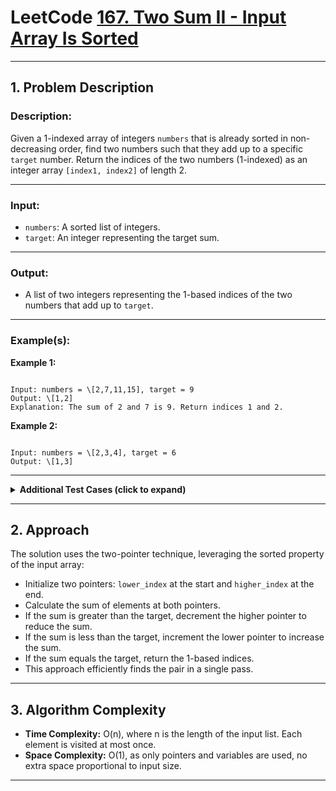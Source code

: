 # LeetCode [167. Two Sum II - Input Array Is Sorted](https://leetcode.com/problems/two-sum-ii-input-array-is-sorted/)

---

## 1. Problem Description

### Description:
Given a 1-indexed array of integers `numbers` that is already sorted in non-decreasing order, find two numbers such that they add up to a specific `target` number. Return the indices of the two numbers (1-indexed) as an integer array `[index1, index2]` of length 2.

---

### Input:
- `numbers`: A sorted list of integers.
- `target`: An integer representing the target sum.

---

### Output:
- A list of two integers representing the 1-based indices of the two numbers that add up to `target`.

---

### Example(s):
**Example 1:**
```

Input: numbers = \[2,7,11,15], target = 9
Output: \[1,2]
Explanation: The sum of 2 and 7 is 9. Return indices 1 and 2.

```

**Example 2:**
```

Input: numbers = \[2,3,4], target = 6
Output: \[1,3]

```

---

<details>
<summary><strong>Additional Test Cases (click to expand)</strong></summary>

**Test Case 1:**
```

Input: numbers = \[-1,0], target = -1
Output: \[1,2]
Explanation: -1 + 0 = -1

```

**Test Case 2:**
```

Input: numbers = \[1,2,3,4,4,9,56,90], target = 8
Output: \[4,5]
Explanation: 4 + 4 = 8

```

</details>

---

## 2. Approach

The solution uses the two-pointer technique, leveraging the sorted property of the input array:

- Initialize two pointers: `lower_index` at the start and `higher_index` at the end.
- Calculate the sum of elements at both pointers.
- If the sum is greater than the target, decrement the higher pointer to reduce the sum.
- If the sum is less than the target, increment the lower pointer to increase the sum.
- If the sum equals the target, return the 1-based indices.
- This approach efficiently finds the pair in a single pass.

---

## 3. Algorithm Complexity

- **Time Complexity:** O(n), where n is the length of the input list. Each element is visited at most once.
- **Space Complexity:** O(1), as only pointers and variables are used, no extra space proportional to input size.

---

